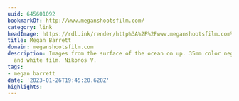 ```yaml
---
uuid: 645601092
bookmarkOf: http://www.meganshootsfilm.com/
category: link
headImage: https://rdl.ink/render/http%3A%2F%2Fwww.meganshootsfilm.com%2F
title: Megan Barrett
domain: meganshootsfilm.com
description: Images from the surface of the ocean on up. 35mm color negative & black
  and white film. Nikonos V.
tags:
- megan barrett
date: '2023-01-26T19:45:20.628Z'
highlights:
---
```



